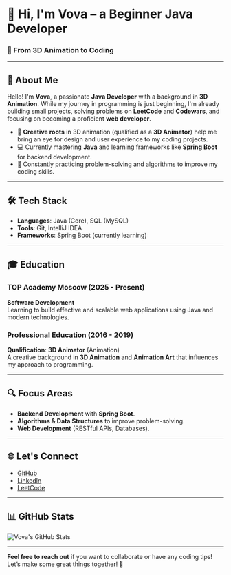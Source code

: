 # 👋 Hi, I'm Vova – a Beginner Java Developer

### 🚀 From 3D Animation to Coding

---

## 🌟 About Me

Hello! I'm **Vova**, a passionate **Java Developer** with a background in **3D Animation**. While my journey in programming is just beginning, I'm already building small projects, solving problems on **LeetCode** and **Codewars**, and focusing on becoming a proficient **web developer**.

- 🎨 **Creative roots** in 3D animation (qualified as a **3D Animator**) help me bring an eye for design and user experience to my coding projects.
- 💻 Currently mastering **Java** and learning frameworks like **Spring Boot** for backend development.
- 🚀 Constantly practicing problem-solving and algorithms to improve my coding skills.

---

## 🛠️ Tech Stack

- **Languages**: Java (Core), SQL (MySQL)
- **Tools**: Git, IntelliJ IDEA
- **Frameworks**: Spring Boot (currently learning)

---

## 🎓 Education

### **TOP Academy Moscow** (2025 - Present)  
**Software Development**  
Learning to build effective and scalable web applications using Java and modern technologies.

### **Professional Education (2016 - 2019)**  
**Qualification**: **3D Animator** (Animation)  
A creative background in **3D Animation** and **Animation Art** that influences my approach to programming.

---

## 🔍 Focus Areas

- **Backend Development** with **Spring Boot**.
- **Algorithms & Data Structures** to improve problem-solving.
- **Web Development** (RESTful APIs, Databases).

---

## 🌐 Let's Connect

- [GitHub](https://github.com/your-username)
- [LinkedIn](https://www.linkedin.com/in/your-username)
- [LeetCode](https://leetcode.com/your-username)

---

## 📊 GitHub Stats

![Vova's GitHub Stats](https://github-readme-stats.vercel.app/api?username=KazarinovSU&show_icons=true&count_private=true&hide_title=true&theme=highcontrast)



---

**Feel free to reach out** if you want to collaborate or have any coding tips!  
Let’s make some great things together! 🚀
